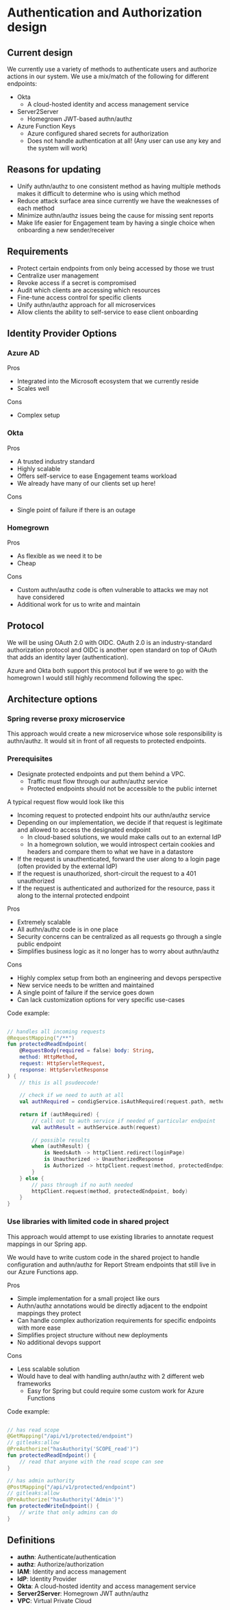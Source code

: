 # Authentication and Authorization design

## Current design

We currently use a variety of methods to authenticate users and authorize actions in our system. 
We use a mix/match of the following for different endpoints:

- Okta
  - A cloud-hosted identity and access management service
- Server2Server
  - Homegrown JWT-based authn/authz
- Azure Function Keys
  - Azure configured shared secrets for authorization
  - Does not handle authentication at all! (Any user can use any key and the system will work)

## Reasons for updating

- Unify authn/authz to one consistent method as having multiple methods makes it difficult to determine who is using which method
- Reduce attack surface area since currently we have the weaknesses of each method
- Minimize authn/authz issues being the cause for missing sent reports
- Make life easier for Engagement team by having a single choice when onboarding a new sender/receiver

## Requirements

- Protect certain endpoints from only being accessed by those we trust
- Centralize user management
- Revoke access if a secret is compromised
- Audit which clients are accessing which resources
- Fine-tune access control for specific clients
- Unify authn/authz approach for all microservices
- Allow clients the ability to self-service to ease client onboarding

## Identity Provider Options

### Azure AD

Pros
- Integrated into the Microsoft ecosystem that we currently reside
- Scales well

Cons
- Complex setup
 
### Okta

Pros
- A trusted industry standard
- Highly scalable
- Offers self-service to ease Engagement teams workload
- We already have many of our clients set up here!

Cons
- Single point of failure if there is an outage

### Homegrown

Pros
- As flexible as we need it to be
- Cheap

Cons
- Custom authn/authz code is often vulnerable to attacks we may not have considered
- Additional work for us to write and maintain

## Protocol

We will be using OAuth 2.0 with OIDC. OAuth 2.0 is an industry-standard authorization protocol and OIDC is
another open standard on top of OAuth that adds an identity layer (authentication).

Azure and Okta both support this protocol but if we were to go with the homegrown I would still highly recommend 
following the spec.

## Architecture options

### Spring reverse proxy microservice

This approach would create a new microservice whose sole responsibility is authn/authz. It would sit in front of
all requests to protected endpoints.

### Prerequisites
- Designate protected endpoints and put them behind a VPC.
  - Traffic must flow through our authn/authz service  
  - Protected endpoints should not be accessible to the public internet

A typical request flow would look like this
- Incoming request to protected endpoint hits our authn/authz service
- Depending on our implementation, we decide if that request is legitimate and allowed to access the designated endpoint
  - In cloud-based solutions, we would make calls out to an external IdP
  - In a homegrown solution, we would introspect certain cookies and headers and compare them to what we have in a datastore
- If the request is unauthenticated, forward the user along to a login page (often provided by the external IdP)
- If the request is unauthorized, short-circuit the request to a 401 unauthorized
- If the request is authenticated and authorized for the resource, pass it along to the internal protected endpoint

Pros
- Extremely scalable
- All authn/authz code is in one place
- Security concerns can be centralized as all requests go through a single public endpoint
- Simplifies business logic as it no longer has to worry about authn/authz

Cons
- Highly complex setup from both an engineering and devops perspective
- New service needs to be written and maintained
- A single point of failure if the service goes down
- Can lack customization options for very specific use-cases

Code example:
```kotlin

// handles all incoming requests
@RequestMapping("/**")
fun protectedReadEndpoint(
    @RequestBody(required = false) body: String,
    method: HttpMethod, 
    request: HttpServletRequest,
    response: HttpServletResponse
) {
    // this is all psudeocode!
    
    // check if we need to auth at all
    val authRequired = condigService.isAuthRequired(request.path, method)
    
    return if (authRequired) {
        // call out to auth service if needed of particular endpoint
        val authResult = authService.auth(request)
        
        // possible results
        when (authResult) {
            is NeedsAuth -> httpClient.redirect(loginPage)
            is Unauthorized -> UnauthorizedResponse
            is Authorized -> httpClient.request(method, protectedEndpoint, body)
        }
    } else {
        // pass through if no auth needed
        httpClient.request(method, protectedEndpoint, body)
    }
}

```

### Use libraries with limited code in shared project

This approach would attempt to use existing libraries to annotate request mappings in our Spring app.

We would have to write custom code in the shared project to handle configuration and authn/authz for Report Stream
endpoints that still live in our Azure Functions app.

Pros
- Simple implementation for a small project like ours
- Authn/authz annotations would be directly adjacent to the endpoint mappings they protect
- Can handle complex authorization requirements for specific endpoints with more ease
- Simplifies project structure without new deployments
- No additional devops support

Cons
- Less scalable solution
- Would have to deal with handling authn/authz with 2 different web frameworks
  -  Easy for Spring but could require some custom work for Azure Functions

Code example:
```kotlin

// has read scope
@GetMapping("/api/v1/protected/endpoint")
// gitleaks:allow
@PreAuthorize("hasAuthority('SCOPE_read')")  
fun protectedReadEndpoint() {
    // read that anyone with the read scope can see
}

// has admin authority
@PostMapping("/api/v1/protected/endpoint")
// gitleaks:allow
@PreAuthorize("hasAuthority('Admin')")
fun protectedWriteEndpoint() {
    // write that only admins can do
}
```

## Definitions

- **authn**: Authenticate/authentication
- **authz**: Authorize/authorization
- **IAM**: Identity and access management
- **IdP**: Identity Provider
- **Okta**: A cloud-hosted identity and access management service
- **Server2Server**: Homegrown JWT authn/authz
- **VPC**: Virtual Private Cloud